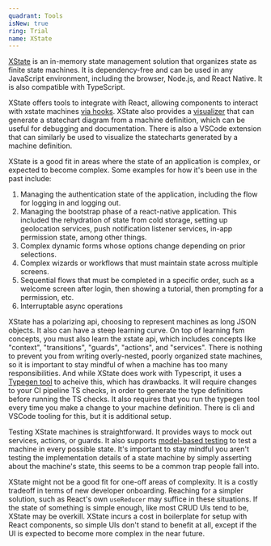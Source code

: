 ```yaml
---
quadrant: Tools
isNew: true
ring: Trial
name: XState
---
```


[XState](https://xstate.js.org/docs/) is an in-memory state management solution that organizes state as finite state machines. It is dependency-free and can be used in any JavaScript environment, including the browser, Node.js, and React Native. It is also compatible with TypeScript.

XState offers tools to integrate with React, allowing components to interact with xstate machines [via hooks](https://xstate.js.org/docs/packages/xstate-react/#quick-start). XState also provides a [visualizer](https://stately.ai/viz) that can generate a statechart diagram from a machine definition, which can be useful for debugging and documentation. There is also a VSCode extension that can similarly be used to visualize the statecharts generated by a machine definition.

XState is a good fit in areas where the state of an application is complex, or expected to become complex. Some examples for how it's been use in the past include:
1. Managing the authentication state of the application, including the flow for logging in and logging out.
2. Managing the bootstrap phase of a react-native application. This included the rehydration of state from cold storage, setting up geolocation services, push notification listener services, in-app permission state, among other things.
3. Complex dynamic forms whose options change depending on prior selections.
4. Complex wizards or workflows that must maintain state across multiple screens.
5. Sequential flows that must be completed in a specific order, such as a welcome screen after login, then showing a tutorial, then prompting for a permission, etc.
6. Interruptable async operations

XState has a polarizing api, choosing to represent machines as long JSON objects. It also can have a steep learning curve. On top of learning fsm concepts, you must also learn the xstate api, which includes concepts like "context", "transitions", "guards", "actions", and "services". There is nothing to prevent you from writing overly-nested, poorly organized state machines, so it is important to stay mindful of when a machine has too many responsibilities. And while XState does work with Typescript, it uses a [Typegen tool](https://xstate.js.org/docs/guides/typescript.html) to acheive this, which has drawbacks. It will require changes to your CI pipeline TS checks, in order to generate the type definitions before running the TS checks. It also requires that you run the typegen tool every time you make a change to your machine definition. There is cli and VSCode tooling for this, but it is additional setup.

Testing XState machines is straightforward. It provides ways to mock out services, actions, or guards. It also supports [model-based testing](https://xstate.js.org/docs/packages/xstate-test/) to test a machine in every possible state. It's important to stay mindful you aren't testing the implementation details of a state machine by simply asserting about the machine's state, this seems to be a common trap people fall into.

XState might not be a good fit for one-off areas of complexity. It is a costly tradeoff in terms of new developer onboarding. Reaching for a simpler solution, such as React's own `useReducer` may suffice in these situations. If the state of something is simple enough, like most CRUD UIs tend to be, XState may be overkill. XState incurs a cost in boilerplate for setup with React components, so simple UIs don't stand to benefit at all, except if the UI is expected to become more complex in the near future.
